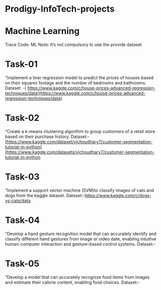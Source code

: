 # Prodigy-InfoTech-projects

# Machine Learning
Trace Code: ML
Note: It’s not compulsory to use the provide dataset
# Task-01
“Implement a liner regression model to predict the prices of houses based on their squares footage and the number of bedrooms and bathrooms.
Dataset: -[ https://www.kaggle.com/c/house-prices-advanced-regression-techniques/data](https://www.kaggle.com/c/house-prices-advanced-regression-techniques/data)


 # Task-02
“Create a k-means clustering algorithm to group customers of a retail store based on their purchase history.
Dataset:-
[https://www.kaggle.com/dataset/vjchoudhary7/customer-segmentation-tutorial-in-python](https://www.kaggle.com/datasets/vjchoudhary7/customer-segmentation-tutorial-in-python



# Task-03
“Implement a support vector machine (SVM)to classify images of cats and dogs from the kaggle dataset.
Dataset:-https://www.kaggle.com/c/dogs-vs-cats/data

# Task-04
“Develop a hand gesture recognition model that can accurately identify and classify different hand gestures from image or video date, enabling intuitive human-computer interaction and gesture-based control systems.
Dataset:-

# Task-05
“Develop a model that can accurately recognize food items from images and estimate their calorie content, enabling food choices.
Dataset:-
